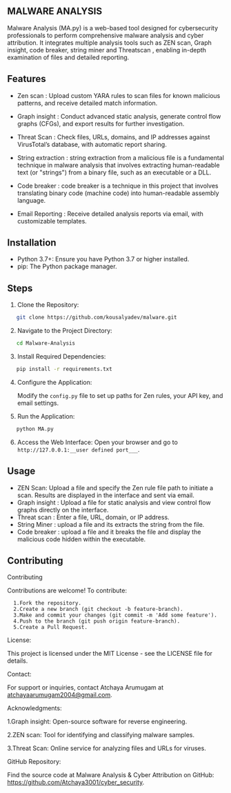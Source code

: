 
## MALWARE  ANALYSIS

Malware Analysis (MA.py) is a web-based tool designed for cybersecurity professionals to perform comprehensive malware analysis and cyber attribution. It integrates multiple analysis tools such as ZEN scan, Graph insight, code breaker, string miner and Threatscan , enabling in-depth examination of files and detailed reporting.
## Features

- Zen scan : Upload custom YARA rules to scan files for known malicious patterns, and receive detailed match information.
- Graph insight : Conduct advanced static analysis, generate control flow graphs (CFGs), and export results for further investigation.
- Threat Scan : Check files, URLs, domains, and IP addresses against VirusTotal’s database, with automatic report sharing.
-  String extraction : string extraction from a malicious file is a fundamental technique in malware analysis that involves extracting human-readable text (or "strings") from a binary file, such as an executable or a DLL. 

- Code breaker : code breaker is a technique in this project that involves translating binary code (machine code) into human-readable assembly language. 

- Email Reporting : Receive detailed analysis reports via email, with customizable templates.


## Installation
  - Python 3.7+: Ensure you have Python 3.7 or higher installed.
- pip: The Python package manager.


    
## Steps

   
  1. Clone the Repository:
   ```bash
      git clone https://github.com/kousalyadev/malware.git
   ```
  2. Navigate to the Project Directory:
   ```bash
      cd Malware-Analysis
   ```
  3. Install Required Dependencies:
   ```bash
      pip install -r requirements.txt
   ```
  4. Configure the Application:
  
        Modify the `config.py` file to set up paths for Zen rules, your API key, and email settings.

  5. Run the Application:
   ```bash
      python MA.py
   ```
  6. Access the Web Interface:
     Open your browser and go to `http://127.0.0.1:__user defined port___`.

## Usage

- ZEN Scan: Upload a file and specify the Zen rule file path to initiate a scan. Results are displayed in the interface and sent via email.
- Graph insight : Upload a file for static analysis and view control flow graphs directly on the interface.
- Threat scan : Enter a file, URL, domain, or IP address.
- String Miner : upload a file and its extracts the string from the file.
- Code breaker : upload a file and it breaks the file and display the malicious code hidden within the executable.


## Contributing

Contributing

Contributions are welcome! To contribute:

      1.Fork the repository.
      2.Create a new branch (git checkout -b feature-branch).
      3.Make and commit your changes (git commit -m 'Add some feature').
      4.Push to the branch (git push origin feature-branch).
      5.Create a Pull Request.


License:

   This project is licensed under the MIT License - see the LICENSE file for details.

Contact:

   For support or inquiries, contact Atchaya Arumugam at atchayaarumugam2004@gmail.com.

Acknowledgments:

   1.Graph insight: Open-source software for reverse engineering.

   2.ZEN scan: Tool for identifying and classifying malware samples.

   3.Threat Scan: Online service for analyzing files and URLs for viruses.


GitHub Repository:

  Find the source code at Malware Analysis & Cyber Attribution on GitHub: https://github.com/Atchaya3001/cyber_security.


